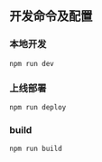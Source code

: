 ## 开发命令及配置

### 本地开发

```
npm run dev
```

### 上线部署

```
npm run deploy
```

### build

```
npm run build
```
